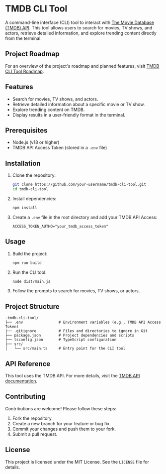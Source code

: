 # TMDB CLI Tool

A command-line interface (CLI) tool to interact with [The Movie Database (TMDB) API](https://www.themoviedb.org/documentation/api). This tool allows users to search for movies, TV shows, and actors, retrieve detailed information, and explore trending content directly from the terminal.

## Project Roadmap

For an overview of the project's roadmap and planned features, visit [TMDB CLI Tool Roadmap](https://roadmap.sh/projects/tmdb-cli).

## Features

-   Search for movies, TV shows, and actors.
-   Retrieve detailed information about a specific movie or TV show.
-   Explore trending content on TMDB.
-   Display results in a user-friendly format in the terminal.

## Prerequisites

-   Node.js (v18 or higher)
-   TMDB API Access Token (stored in a `.env` file)

## Installation

1. Clone the repository:

    ```bash
    git clone https://github.com/your-username/tmdb-cli-tool.git
    cd tmdb-cli-tool
    ```

2. Install dependencies:

    ```bash
    npm install
    ```

3. Create a `.env` file in the root directory and add your TMDB API Access:
    ```env
    ACCESS_TOKEN_AUTHO="your_tmdb_access_token"
    ```

## Usage

1. Build the project:

    ```bash
    npm run build
    ```

2. Run the CLI tool:

    ```bash
    node dist/main.js
    ```

3. Follow the prompts to search for movies, TV shows, or actors.

## Project Structure

```
.tmdb-cli-tool/
├── .env                # Environment variables (e.g., TMDB API Access Token)
├── .gitignore          # Files and directories to ignore in Git
├── package.json        # Project dependencies and scripts
├── tsconfig.json       # TypeScript configuration
├── src/
│   └── src/main.ts     # Entry point for the CLI tool
```

## API Reference

This tool uses the TMDB API. For more details, visit the [TMDB API documentation](https://www.themoviedb.org/documentation/api).

## Contributing

Contributions are welcome! Please follow these steps:

1. Fork the repository.
2. Create a new branch for your feature or bug fix.
3. Commit your changes and push them to your fork.
4. Submit a pull request.

## License

This project is licensed under the MIT License. See the `LICENSE` file for details.
